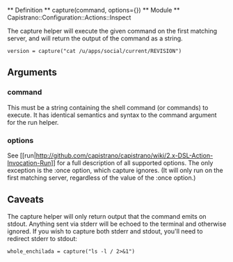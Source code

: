** Definition **
    capture(command, options={}) 
** Module **
    Capistrano::Configuration::Actions::Inspect 

The capture helper will execute the given command on the first matching server, and will return the output of the command as a string.

    version = capture("cat /u/apps/social/current/REVISION")

## Arguments

### command

This must be a string containing the shell command (or commands) to execute. It has identical semantics and syntax to the command argument for the run helper.

### options

See [[run|http://github.com/capistrano/capistrano/wiki/2.x-DSL-Action-Invocation-Run]] for a full description of all supported options. The only exception is the :once option, which capture ignores. (It will only run on the first matching server, regardless of the value of the :once option.)

## Caveats

The capture helper will only return output that the command emits on stdout. Anything sent via stderr will be echoed to the terminal and otherwise ignored. If you wish to capture both stderr and stdout, you'll need to redirect stderr to stdout:

    whole_enchilada = capture("ls -l / 2>&1")
